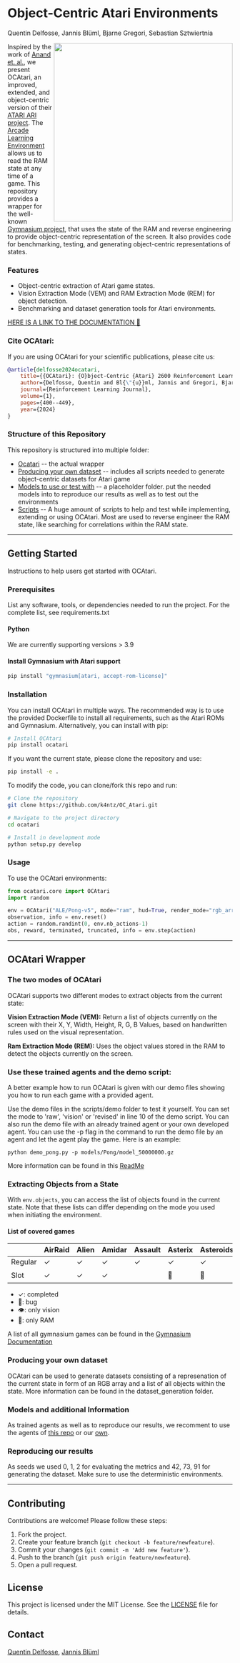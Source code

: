# Object-Centric Atari Environments
Quentin Delfosse, Jannis Blüml, Bjarne Gregori, Sebastian Sztwiertnia



<img style="float: right;" width="400px" align="right" src="docs/_static/kangaroo.png">

Inspired by the work of [Anand et. al.](https://arxiv.org/abs/1906.08226), we present OCAtari, an improved, extended, and object-centric version of their [ATARI ARI project](https://github.com/mila-iqia/atari-representation-learning). The [Arcade Learning Environment](https://github.com/mgbellemare/Arcade-Learning-Environment) allows us to read the RAM state at any time of a game. This repository provides a wrapper for the well-known [Gymnasium project](https://github.com/Farama-Foundation/Gymnasium), that uses the state of the RAM and reverse engineering to provide object-centric representation of the screen. It also provides code for benchmarking, testing, and generating object-centric representations of states.

### Features
- Object-centric extraction of Atari game states.
- Vision Extraction Mode (VEM) and RAM Extraction Mode (REM) for object detection.
- Benchmarking and dataset generation tools for Atari environments.

[HERE IS A LINK TO THE DOCUMENTATION  :bookmark_tabs:](https://oc-atari.readthedocs.io/en/latest/)

### Cite OCAtari:
If you are using OCAtari for your scientific publications, please cite us:
```bibtex
@article{delfosse2024ocatari,
    title={{OCAtari}: {O}bject-Centric {Atari} 2600 Reinforcement Learning Environments},
    author={Delfosse, Quentin and Bl{\"{u}}ml, Jannis and Gregori, Bjarne and Sztwiertnia, Sebastian and Kersting, Kristian},
    journal={Reinforcement Learning Journal},
    volume={1},
    pages={400--449},
    year={2024}
}
```

### Structure of this Repository
This repository is structured into multiple folder:
- [Ocatari](ocatari/) -- the actual wrapper
- [Producing your own dataset](dataset_generation/) -- includes all scripts needed to generate object-centric datasets for Atari game
- [Models to use or test with](models/) -- a placeholder folder. put the needed models into to reproduce our results as well as to test out the environments
- [Scripts](scripts/) -- A huge amount of scripts to help and test while implementing, extending or using OCAtari. 
Most are used to reverse engineer the RAM state, like searching for correlations within the RAM state.

---

## Getting Started
Instructions to help users get started with OCAtari.

### Prerequisites
List any software, tools, or dependencies needed to run the project.
For the complete list, see requirements.txt

#### Python
We are currently supporting versions > 3.9

#### Install Gymnasium with Atari support
```sh
pip install "gymnasium[atari, accept-rom-license]"
```

### Installation
You can install OCAtari in multiple ways. The recommended way is to use the provided Dockerfile to install all requirements, such as the Atari ROMs and Gymnasium.
Alternatively, you can install with pip:
```sh
# Install OCAtari
pip install ocatari
```

If you want the current state, please clone the repository and use:

```sh
pip install -e .
```

To modify the code, you can clone/fork this repo and run:

```sh
# Clone the repository
git clone https://github.com/k4ntz/OC_Atari.git

# Navigate to the project directory
cd ocatari

# Install in development mode
python setup.py develop
```

### Usage
To use the OCAtari environments:

```python
from ocatari.core import OCAtari
import random

env = OCAtari("ALE/Pong-v5", mode="ram", hud=True, render_mode="rgb_array")
observation, info = env.reset()
action = random.randint(0, env.nb_actions-1)
obs, reward, terminated, truncated, info = env.step(action)
```

---

## OCAtari Wrapper 
### The two modes of OCAtari
OCAtari supports two different modes to extract objects from the current state:

**Vision Extraction Mode (VEM):** Return a list of objects currently on the screen with their X, Y, Width, Height, R, G, B Values, based on handwritten rules used on the visual representation. 

**Ram Extraction Mode (REM):** Uses the object values stored in the RAM to detect the objects currently on the screen.

### Use these trained agents and the demo script:

A better example how to run OCAtari is given with our demo files showing you how to run each game with a provided agent. 

Use the demo files in the scripts/demo folder to test it yourself. You can set the mode to 'raw', 'vision' or 'revised' in line 10 of the demo script.
You can also run the demo file with an already trained agent or your own developed agent. You can use the -p flag in the command to run the demo file by an agent and let the agent play the game.
Here is an example: 

`python demo_pong.py -p models/Pong/model_50000000.gz`

More information can be found in this [ReadMe](scripts/demo/README%20Demos.md)


### Extracting Objects from a State
With `env.objects`, you can access the list of objects found in the current state. Note that these lists can differ depending on the mode you used when initiating the environment.

####  List of covered games
|          |  AirRaid    |  Alien    |  Amidar    |  Assault  |  Asterix  |  Asteroids  |  Atlantis  |  BankHeist  |  BattleZone  |  BeamR.  |  Berzerk  |  Bowling  |  Boxing  |  Breakout  |  Carnival  |  Centipede  |  ChopperC.  |  CrazyC.  |  DemonA.  |  DonkeyK.  |  DoubleDunk  |  FishingD.  |  Freeway | Frogger |  Frostbite  |  Gopher  |  Hero  |  IceHockey  |  Jamesbond  |  Kangaroo  | KeystoneK.  |  Krull  |   KungFuMaster  |Montezum.  |  MsPacman  |  NameThisGame  |  Pacman  |  Pitfall  |  Pitfall2 |  Pong  |  Pooyan  |  PrivateE.  |  Q*Bert  |  RiverRaid  |  RoadR.  |  Robotank.  |  Seaquest  |  Skiing  |  SpaceInv.  |  StarGunner  |  Tennis   |  TimePilot  |  UpNDown  |  Venture  |  VideoP.  |  YarsR.  |
| -------- |  ---------  |  -------  |  --------  |  -------  |  -------  |  ---------  |  --------  |  ---------  |  ----------  |  ------  |  -------  |  -------  |  ------  |  --------  |  --------  |  ---------  |  ---------  |  -------  |  -------  |  --------  |  ----------  |  ---------  |  ------- | ------- |  ---------  |  ------  |  ----  |  ---------  |  ---------  |  --------  |  ---------- |  -----  |  ---------  |  --------  |  ------  |  -------  |  -------  |  ----  |  ------  |  ---------  |  ------  |  ---------  |  ------  |  --------  |  ------  |  ---------  |  -------  |  ---------  |  -------  |  -------  |  -------  |  -------  |  ------- |  ------- | ------- | ------- |
|  Regular |  ✓       |  ✓         |  ✓       |  ✓        |  ✓       |  ✓        |  ✓          |  ✓        |  ✓         |  🐏         |  ✓       |  ✓        |  ✓       |  ✓        |  ✓      |  ✓         |  ✓        |  ✓         |  ✓          |  ✓       |  ✓        |  ✓        |  ✓          |  ✓          |  ✓       |      ✓         |  ✓          |  ✓       |  ✓        |  ✓        |  ✓         |  ✓         |    ✓        |  ✓      |  ✓         |  ✓         |  ✓      |  ✓        |  ✓        |  ✓    |  ✓        |  ✓       |  ✓         |  ✓       |  ✓         |  ✓       |  ✓        |  ✓       |  ✓         |  ✓        |  ✓         |  ✓        |  ✓        |  ✓        |  ✓       |  ✓       |
|   Slot   |  ✓          |  ✓        |  ✓        |           |  🐏       | 🐏          |  🐏        |  ✓         |              |  🐏         |  🐏       |  ✓       |  ✓       |  ✓        |            |             |   ✓         |           |  🐏       |   🐏       |      ✓        |  🐏         |  ✓      |   👁️     |  ✓         | ✓       |        | 🐏          |    ✓       |  ✓         |   👁️        |   ✓      |  ✓        | 🐏          |  ✓        |  ✓        |          |  ✓       |  ✓        |  ✓     |  ✓       |     ✓       |          |  ✓         |  👁️        |  ✓        |  ✓        |  ✓       |  ✓       |  ✓         |  ✓       |     ✓      |     ✓     |     ✓      |     ✓     |    ✓     |
* ✓: completed
* 🐛: bug 
* 👁️: only vision
* 🐏: only RAM

A list of all gymnasium games can be found in the [Gymnasium Documentation](https://gymnasium.farama.org/environments/atari/)


### Producing your own dataset

OCAtari can be used to generate datasets consisting of a represenation of the current state in form of an RGB array and a list of all objects within the state. 
More information can be found in the dataset_generation folder. 

### Models and additional Information

As trained agents as well as to reproduce our results, we recomment to use the agents of [this repo](https://github.com/floringogianu/atari-agents) or our [own](https://drive.google.com/drive/folders/1oCLc2cyftDFUepVZewt6msA3ZtLFDViG?usp=drive_link).

### Reproducing our results
As seeds we used 0, 1, 2 for evaluating the metrics and 42, 73, 91 for generating the dataset. Make sure to use the deterministic environments.

---

## Contributing
Contributions are welcome! Please follow these steps:

1. Fork the project.
2. Create your feature branch (`git checkout -b feature/newfeature`).
3. Commit your changes (`git commit -m 'Add new feature'`).
4. Push to the branch (`git push origin feature/newfeature`).
5. Open a pull request.

## License
This project is licensed under the MIT License. See the [LICENSE](LICENSE) file for details.

## Contact
[Quentin Delfosse](mailto:quentin.delfosse@tu-darmstadt.de), [Jannis Blüml](mailto:jannis.blueml@tu-darmstadt.de)

